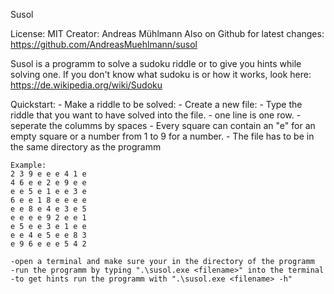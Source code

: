 Susol

License: MIT
Creator: Andreas Mühlmann
Also on Github for latest changes: https://github.com/AndreasMuehlmann/susol

Susol is a programm to solve a sudoku riddle or to give you hints while solving one. If you don't know what sudoku is or how it works,
look here: https://de.wikipedia.org/wiki/Sudoku

Quickstart:
    - Make a riddle to be solved:
	- Create a new file:
        - Type the riddle that you want to have solved into the file.
        - one line is one row.
        - seperate the columms by spaces
        - Every square can contain an "e" for an empty square or
           a number from 1 to 9 for a number.
        - The file has to be in the same directory as the programm

    Example:
    2 3 9 e e e 4 1 e
    4 6 e e 2 e 9 e e
    e e 5 e 1 e e 3 e
    6 e e 1 8 e e e e
    e e 8 e 4 e 3 e 5
    e e e e 9 2 e e 1 
    e 5 e e 3 e 1 e e
    e e 4 e 5 e e 8 3
    e 9 6 e e e 5 4 2

    -open a terminal and make sure your in the directory of the programm
    -run the programm by typing ".\susol.exe <filename>" into the terminal
    -to get hints run the programm with ".\susol.exe <filename> -h"